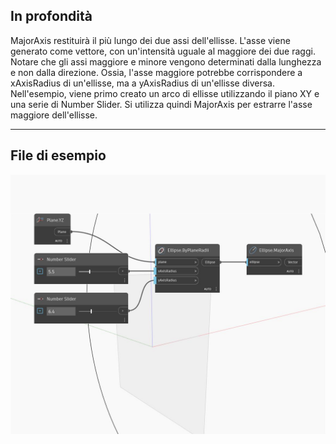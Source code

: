 ## In profondità
MajorAxis restituirà il più lungo dei due assi dell'ellisse. L'asse viene generato come vettore, con un'intensità uguale al maggiore dei due raggi. Notare che gli assi maggiore e minore vengono determinati dalla lunghezza e non dalla direzione. Ossia, l'asse maggiore potrebbe corrispondere a xAxisRadius di un'ellisse, ma a yAxisRadius di un'ellisse diversa. Nell'esempio, viene primo creato un arco di ellisse utilizzando il piano XY e una serie di Number Slider. Si utilizza quindi MajorAxis per estrarre l'asse maggiore dell'ellisse.
___
## File di esempio

![MajorAxis](./Autodesk.DesignScript.Geometry.Ellipse.MajorAxis_img.jpg)

